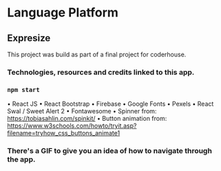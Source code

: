 # Language Platform

## Expresize

This project was build as part of a final project for coderhouse.

###  Technologies, resources and credits linked to this app.

### `npm start`

• React JS
• React Bootstrap
• Firebase 
• Google Fonts
• Pexels 
• React Swal / Sweet Alert 2
• Fontawesome
• Spinner from: https://tobiasahlin.com/spinkit/ 
• Button animation from: https://www.w3schools.com/howto/tryit.asp?filename=tryhow_css_buttons_animate1


### There's a GIF to give you an idea of how to navigate through the app.


